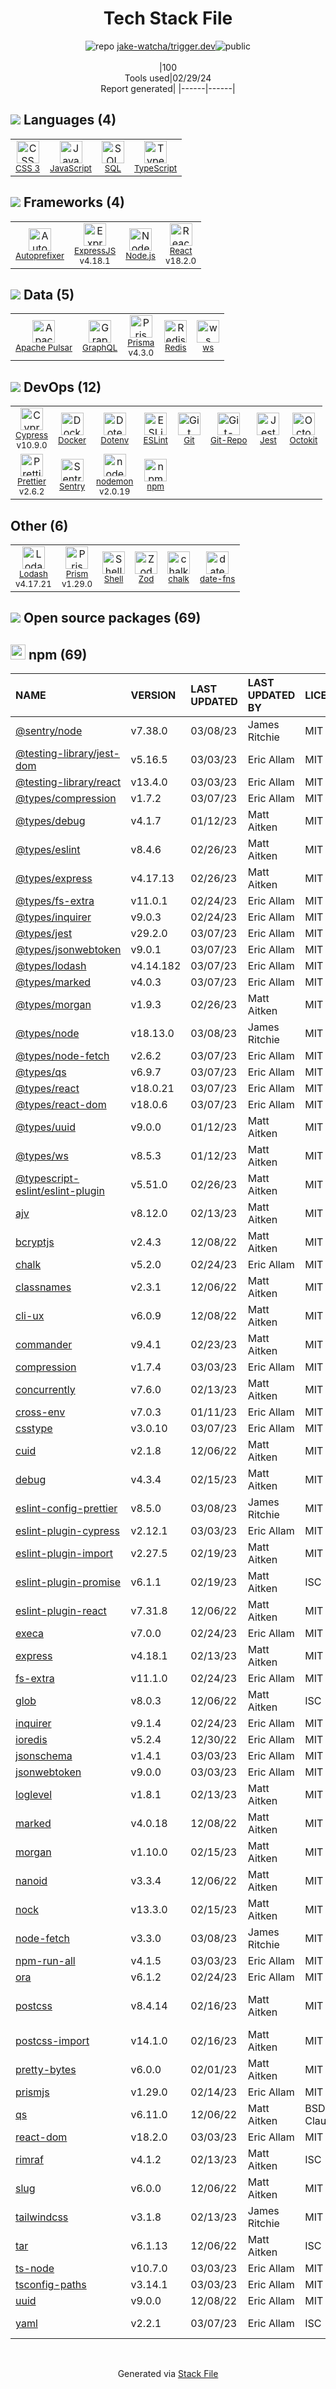 <!--
&lt;--- Readme.md Snippet without images Start ---&gt;
## Tech Stack
jake-watcha/trigger.dev is built on the following main stack:

- [JavaScript](https://developer.mozilla.org/en-US/docs/Web/JavaScript) – Languages
- [SQL](https://en.wikipedia.org/wiki/SQL) – Languages
- [TypeScript](http://www.typescriptlang.org) – Languages
- [Autoprefixer](https://github.com/postcss/autoprefixer) – CSS Pre-processors / Extensions
- [ExpressJS](http://expressjs.com/) – Microframeworks (Backend)
- [Node.js](http://nodejs.org/) – Frameworks (Full Stack)
- [React](https://reactjs.org/) – Javascript UI Libraries
- [Apache Pulsar](https://pulsar.apache.org) – Message Queue
- [GraphQL](http://graphql.org/) – Query Languages
- [Prisma](https://www.prisma.io/) – Object Relational Mapper (ORM)
- [Redis](http://redis.io/) – In-Memory Databases
- [ws](https://github.com/websockets/ws) – Realtime Backend / API
- [Cypress](https://www.cypress.io/) – Javascript Testing Framework
- [Docker](https://www.docker.com/) – Virtual Machine Platforms & Containers
- [ESLint](http://eslint.org/) – Code Review
- [Git-Repo](https://github.com/guyzmo/git-repo) – Git Tools
- [Jest](http://facebook.github.io/jest/) – Javascript Testing Framework
- [Octokit](https://github.com/octokit/octokit.net) – Tools for GitHub
- [Prettier](https://prettier.io/) – Code Review
- [Sentry](https://sentry.io/welcome/?utm_source=stackshare&utm_medium=link&utm_campaign=profile) – Exception Monitoring
- [nodemon](http://nodemon.io/) – node.js Application Monitoring
- [Lodash](https://lodash.com) – Javascript Utilities & Libraries
- [Prism](https://prismjs.com/) – Javascript Utilities & Libraries
- [Shell](https://en.wikipedia.org/wiki/Shell_script) – Shells
- [date-fns](https://date-fns.org/) – Javascript Utilities & Libraries

Full tech stack [here](/techstack.md)

&lt;--- Readme.md Snippet without images End ---&gt;

&lt;--- Readme.md Snippet with images Start ---&gt;
## Tech Stack
jake-watcha/trigger.dev is built on the following main stack:

- <img width='25' height='25' src='https://img.stackshare.io/service/1209/javascript.jpeg' alt='JavaScript'/> [JavaScript](https://developer.mozilla.org/en-US/docs/Web/JavaScript) – Languages
- <img width='25' height='25' src='https://img.stackshare.io/service/2271/default_068d33483bba6b81ee13fbd4dc7aab9780896a54.png' alt='SQL'/> [SQL](https://en.wikipedia.org/wiki/SQL) – Languages
- <img width='25' height='25' src='https://img.stackshare.io/service/1612/bynNY5dJ.jpg' alt='TypeScript'/> [TypeScript](http://www.typescriptlang.org) – Languages
- <img width='25' height='25' src='https://img.stackshare.io/service/2202/72d087642cfce6fef6f2dabec5bf49e8_400x400.png' alt='Autoprefixer'/> [Autoprefixer](https://github.com/postcss/autoprefixer) – CSS Pre-processors / Extensions
- <img width='25' height='25' src='https://img.stackshare.io/service/1163/hashtag.png' alt='ExpressJS'/> [ExpressJS](http://expressjs.com/) – Microframeworks (Backend)
- <img width='25' height='25' src='https://img.stackshare.io/service/1011/n1JRsFeB_400x400.png' alt='Node.js'/> [Node.js](http://nodejs.org/) – Frameworks (Full Stack)
- <img width='25' height='25' src='https://img.stackshare.io/service/1020/OYIaJ1KK.png' alt='React'/> [React](https://reactjs.org/) – Javascript UI Libraries
- <img width='25' height='25' src='https://img.stackshare.io/service/5706/wFcLUbwd_400x400.jpg' alt='Apache Pulsar'/> [Apache Pulsar](https://pulsar.apache.org) – Message Queue
- <img width='25' height='25' src='https://img.stackshare.io/service/3820/12972006.png' alt='GraphQL'/> [GraphQL](http://graphql.org/) – Query Languages
- <img width='25' height='25' src='https://img.stackshare.io/service/8680/Logo_Symbol_White.jpg' alt='Prisma'/> [Prisma](https://www.prisma.io/) – Object Relational Mapper (ORM)
- <img width='25' height='25' src='https://img.stackshare.io/service/1031/default_cbce472cd134adc6688572f999e9122b9657d4ba.png' alt='Redis'/> [Redis](http://redis.io/) – In-Memory Databases
- <img width='25' height='25' src='https://img.stackshare.io/service/11381/no-img-open-source.png' alt='ws'/> [ws](https://github.com/websockets/ws) – Realtime Backend / API
- <img width='25' height='25' src='https://img.stackshare.io/service/9231/default_66c5c1a197dcd0232e41e4ab6299d119b4e165b3.png' alt='Cypress'/> [Cypress](https://www.cypress.io/) – Javascript Testing Framework
- <img width='25' height='25' src='https://img.stackshare.io/service/586/n4u37v9t_400x400.png' alt='Docker'/> [Docker](https://www.docker.com/) – Virtual Machine Platforms & Containers
- <img width='25' height='25' src='https://img.stackshare.io/service/3337/Q4L7Jncy.jpg' alt='ESLint'/> [ESLint](http://eslint.org/) – Code Review
- <img width='25' height='25' src='https://img.stackshare.io/no-img-open-source.png' alt='Git-Repo'/> [Git-Repo](https://github.com/guyzmo/git-repo) – Git Tools
- <img width='25' height='25' src='https://img.stackshare.io/service/830/jest.png' alt='Jest'/> [Jest](http://facebook.github.io/jest/) – Javascript Testing Framework
- <img width='25' height='25' src='https://img.stackshare.io/service/9827/octokit-dotnet_2.png' alt='Octokit'/> [Octokit](https://github.com/octokit/octokit.net) – Tools for GitHub
- <img width='25' height='25' src='https://img.stackshare.io/service/7035/default_66f265943abed56bcdbfca1c866a4261b1fbb063.jpg' alt='Prettier'/> [Prettier](https://prettier.io/) – Code Review
- <img width='25' height='25' src='https://img.stackshare.io/service/191/default_9262326592c97828a2a4299dec085a3674dd05f4.png' alt='Sentry'/> [Sentry](https://sentry.io/welcome/?utm_source=stackshare&utm_medium=link&utm_campaign=profile) – Exception Monitoring
- <img width='25' height='25' src='https://img.stackshare.io/service/5577/preview.png' alt='nodemon'/> [nodemon](http://nodemon.io/) – node.js Application Monitoring
- <img width='25' height='25' src='https://img.stackshare.io/service/2438/lodash.png' alt='Lodash'/> [Lodash](https://lodash.com) – Javascript Utilities & Libraries
- <img width='25' height='25' src='https://img.stackshare.io/service/10010/Screen_Shot_2012-07-31_at_21.57.03__400x400.png' alt='Prism'/> [Prism](https://prismjs.com/) – Javascript Utilities & Libraries
- <img width='25' height='25' src='https://img.stackshare.io/service/4631/default_c2062d40130562bdc836c13dbca02d318205a962.png' alt='Shell'/> [Shell](https://en.wikipedia.org/wiki/Shell_script) – Shells
- <img width='25' height='25' src='https://img.stackshare.io/service/10865/default_5551fb8853689f607a2bc0d5a09355d5a3d52bf0.png' alt='date-fns'/> [date-fns](https://date-fns.org/) – Javascript Utilities & Libraries

Full tech stack [here](/techstack.md)

&lt;--- Readme.md Snippet with images End ---&gt;
-->
<div align="center">

# Tech Stack File
![](https://img.stackshare.io/repo.svg "repo") [jake-watcha/trigger.dev](https://github.com/jake-watcha/trigger.dev)![](https://img.stackshare.io/public_badge.svg "public")
<br/><br/>
|100<br/>Tools used|02/29/24 <br/>Report generated|
|------|------|
</div>

## <img src='https://img.stackshare.io/languages.svg'/> Languages (4)
<table><tr>
  <td align='center'>
  <img width='36' height='36' src='https://img.stackshare.io/service/6727/css.png' alt='CSS 3'>
  <br>
  <sub><a href="https://developer.mozilla.org/en-US/docs/Web/CSS/CSS3">CSS 3</a></sub>
  <br>
  <sub></sub>
</td>

<td align='center'>
  <img width='36' height='36' src='https://img.stackshare.io/service/1209/javascript.jpeg' alt='JavaScript'>
  <br>
  <sub><a href="https://developer.mozilla.org/en-US/docs/Web/JavaScript">JavaScript</a></sub>
  <br>
  <sub></sub>
</td>

<td align='center'>
  <img width='36' height='36' src='https://img.stackshare.io/service/2271/default_068d33483bba6b81ee13fbd4dc7aab9780896a54.png' alt='SQL'>
  <br>
  <sub><a href="https://en.wikipedia.org/wiki/SQL">SQL</a></sub>
  <br>
  <sub></sub>
</td>

<td align='center'>
  <img width='36' height='36' src='https://img.stackshare.io/service/1612/bynNY5dJ.jpg' alt='TypeScript'>
  <br>
  <sub><a href="http://www.typescriptlang.org">TypeScript</a></sub>
  <br>
  <sub></sub>
</td>

</tr>
</table>

## <img src='https://img.stackshare.io/frameworks.svg'/> Frameworks (4)
<table><tr>
  <td align='center'>
  <img width='36' height='36' src='https://img.stackshare.io/service/2202/72d087642cfce6fef6f2dabec5bf49e8_400x400.png' alt='Autoprefixer'>
  <br>
  <sub><a href="https://github.com/postcss/autoprefixer">Autoprefixer</a></sub>
  <br>
  <sub></sub>
</td>

<td align='center'>
  <img width='36' height='36' src='https://img.stackshare.io/service/1163/hashtag.png' alt='ExpressJS'>
  <br>
  <sub><a href="http://expressjs.com/">ExpressJS</a></sub>
  <br>
  <sub>v4.18.1</sub>
</td>

<td align='center'>
  <img width='36' height='36' src='https://img.stackshare.io/service/1011/n1JRsFeB_400x400.png' alt='Node.js'>
  <br>
  <sub><a href="http://nodejs.org/">Node.js</a></sub>
  <br>
  <sub></sub>
</td>

<td align='center'>
  <img width='36' height='36' src='https://img.stackshare.io/service/1020/OYIaJ1KK.png' alt='React'>
  <br>
  <sub><a href="https://reactjs.org/">React</a></sub>
  <br>
  <sub>v18.2.0</sub>
</td>

</tr>
</table>

## <img src='https://img.stackshare.io/databases.svg'/> Data (5)
<table><tr>
  <td align='center'>
  <img width='36' height='36' src='https://img.stackshare.io/service/5706/wFcLUbwd_400x400.jpg' alt='Apache Pulsar'>
  <br>
  <sub><a href="https://pulsar.apache.org">Apache Pulsar</a></sub>
  <br>
  <sub></sub>
</td>

<td align='center'>
  <img width='36' height='36' src='https://img.stackshare.io/service/3820/12972006.png' alt='GraphQL'>
  <br>
  <sub><a href="http://graphql.org/">GraphQL</a></sub>
  <br>
  <sub></sub>
</td>

<td align='center'>
  <img width='36' height='36' src='https://img.stackshare.io/service/8680/Logo_Symbol_White.jpg' alt='Prisma'>
  <br>
  <sub><a href="https://www.prisma.io/">Prisma</a></sub>
  <br>
  <sub>v4.3.0</sub>
</td>

<td align='center'>
  <img width='36' height='36' src='https://img.stackshare.io/service/1031/default_cbce472cd134adc6688572f999e9122b9657d4ba.png' alt='Redis'>
  <br>
  <sub><a href="http://redis.io/">Redis</a></sub>
  <br>
  <sub></sub>
</td>

<td align='center'>
  <img width='36' height='36' src='https://img.stackshare.io/service/11381/no-img-open-source.png' alt='ws'>
  <br>
  <sub><a href="https://github.com/websockets/ws">ws</a></sub>
  <br>
  <sub></sub>
</td>

</tr>
</table>

## <img src='https://img.stackshare.io/devops.svg'/> DevOps (12)
<table><tr>
  <td align='center'>
  <img width='36' height='36' src='https://img.stackshare.io/service/9231/default_66c5c1a197dcd0232e41e4ab6299d119b4e165b3.png' alt='Cypress'>
  <br>
  <sub><a href="https://www.cypress.io/">Cypress</a></sub>
  <br>
  <sub>v10.9.0</sub>
</td>

<td align='center'>
  <img width='36' height='36' src='https://img.stackshare.io/service/586/n4u37v9t_400x400.png' alt='Docker'>
  <br>
  <sub><a href="https://www.docker.com/">Docker</a></sub>
  <br>
  <sub></sub>
</td>

<td align='center'>
  <img width='36' height='36' src='https://img.stackshare.io/service/8067/default_90dcb1286af7685c68df319c764b80704df1155b.png' alt='Dotenv'>
  <br>
  <sub><a href="https://github.com/motdotla/dotenv">Dotenv</a></sub>
  <br>
  <sub></sub>
</td>

<td align='center'>
  <img width='36' height='36' src='https://img.stackshare.io/service/3337/Q4L7Jncy.jpg' alt='ESLint'>
  <br>
  <sub><a href="http://eslint.org/">ESLint</a></sub>
  <br>
  <sub></sub>
</td>

<td align='center'>
  <img width='36' height='36' src='https://img.stackshare.io/service/1046/git.png' alt='Git'>
  <br>
  <sub><a href="http://git-scm.com/">Git</a></sub>
  <br>
  <sub></sub>
</td>

<td align='center'>
  <img width='36' height='36' src='https://img.stackshare.io/no-img-open-source.png' alt='Git-Repo'>
  <br>
  <sub><a href="https://github.com/guyzmo/git-repo">Git-Repo</a></sub>
  <br>
  <sub></sub>
</td>

<td align='center'>
  <img width='36' height='36' src='https://img.stackshare.io/service/830/jest.png' alt='Jest'>
  <br>
  <sub><a href="http://facebook.github.io/jest/">Jest</a></sub>
  <br>
  <sub></sub>
</td>

<td align='center'>
  <img width='36' height='36' src='https://img.stackshare.io/service/9827/octokit-dotnet_2.png' alt='Octokit'>
  <br>
  <sub><a href="https://github.com/octokit/octokit.net">Octokit</a></sub>
  <br>
  <sub></sub>
</td>

</tr>
<tr>
  <td align='center'>
  <img width='36' height='36' src='https://img.stackshare.io/service/7035/default_66f265943abed56bcdbfca1c866a4261b1fbb063.jpg' alt='Prettier'>
  <br>
  <sub><a href="https://prettier.io/">Prettier</a></sub>
  <br>
  <sub>v2.6.2</sub>
</td>

<td align='center'>
  <img width='36' height='36' src='https://img.stackshare.io/service/191/default_9262326592c97828a2a4299dec085a3674dd05f4.png' alt='Sentry'>
  <br>
  <sub><a href="https://sentry.io/welcome/?utm_source=stackshare&utm_medium=link&utm_campaign=profile">Sentry</a></sub>
  <br>
  <sub></sub>
</td>

<td align='center'>
  <img width='36' height='36' src='https://img.stackshare.io/service/5577/preview.png' alt='nodemon'>
  <br>
  <sub><a href="http://nodemon.io/">nodemon</a></sub>
  <br>
  <sub>v2.0.19</sub>
</td>

<td align='center'>
  <img width='36' height='36' src='https://img.stackshare.io/service/1120/lejvzrnlpb308aftn31u.png' alt='npm'>
  <br>
  <sub><a href="https://www.npmjs.com/">npm</a></sub>
  <br>
  <sub></sub>
</td>

</tr>
</table>

## Other (6)
<table><tr>
  <td align='center'>
  <img width='36' height='36' src='https://img.stackshare.io/service/2438/lodash.png' alt='Lodash'>
  <br>
  <sub><a href="https://lodash.com">Lodash</a></sub>
  <br>
  <sub>v4.17.21</sub>
</td>

<td align='center'>
  <img width='36' height='36' src='https://img.stackshare.io/service/10010/Screen_Shot_2012-07-31_at_21.57.03__400x400.png' alt='Prism'>
  <br>
  <sub><a href="https://prismjs.com/">Prism</a></sub>
  <br>
  <sub>v1.29.0</sub>
</td>

<td align='center'>
  <img width='36' height='36' src='https://img.stackshare.io/service/4631/default_c2062d40130562bdc836c13dbca02d318205a962.png' alt='Shell'>
  <br>
  <sub><a href="https://en.wikipedia.org/wiki/Shell_script">Shell</a></sub>
  <br>
  <sub></sub>
</td>

<td align='center'>
  <img width='36' height='36' src='https://img.stackshare.io/service/48521/default_eea961e4c374e68a1c7eb5bbc9e4a39920890342.png' alt='Zod'>
  <br>
  <sub><a href="https://zod.dev/">Zod</a></sub>
  <br>
  <sub></sub>
</td>

<td align='center'>
  <img width='36' height='36' src='https://img.stackshare.io/service/8072/13122722.png' alt='chalk'>
  <br>
  <sub><a href="https://github.com/chalk/chalk">chalk</a></sub>
  <br>
  <sub></sub>
</td>

<td align='center'>
  <img width='36' height='36' src='https://img.stackshare.io/service/10865/default_5551fb8853689f607a2bc0d5a09355d5a3d52bf0.png' alt='date-fns'>
  <br>
  <sub><a href="https://date-fns.org/">date-fns</a></sub>
  <br>
  <sub></sub>
</td>

</tr>
</table>


## <img src='https://img.stackshare.io/group.svg' /> Open source packages (69)</h2>

## <img width='24' height='24' src='https://img.stackshare.io/service/1120/lejvzrnlpb308aftn31u.png'/> npm (69)

|NAME|VERSION|LAST UPDATED|LAST UPDATED BY|LICENSE|VULNERABILITIES|
|:------|:------|:------|:------|:------|:------|
|[@sentry/node](https://www.npmjs.com/@sentry/node)|v7.38.0|03/08/23|James Ritchie |MIT|N/A|
|[@testing-library/jest-dom](https://www.npmjs.com/@testing-library/jest-dom)|v5.16.5|03/03/23|Eric Allam |MIT|N/A|
|[@testing-library/react](https://www.npmjs.com/@testing-library/react)|v13.4.0|03/03/23|Eric Allam |MIT|N/A|
|[@types/compression](https://www.npmjs.com/@types/compression)|v1.7.2|03/07/23|Eric Allam |MIT|N/A|
|[@types/debug](https://www.npmjs.com/@types/debug)|v4.1.7|01/12/23|Matt Aitken |MIT|N/A|
|[@types/eslint](https://www.npmjs.com/@types/eslint)|v8.4.6|02/26/23|Matt Aitken |MIT|N/A|
|[@types/express](https://www.npmjs.com/@types/express)|v4.17.13|02/26/23|Matt Aitken |MIT|N/A|
|[@types/fs-extra](https://www.npmjs.com/@types/fs-extra)|v11.0.1|02/24/23|Eric Allam |MIT|N/A|
|[@types/inquirer](https://www.npmjs.com/@types/inquirer)|v9.0.3|02/24/23|Eric Allam |MIT|N/A|
|[@types/jest](https://www.npmjs.com/@types/jest)|v29.2.0|03/07/23|Eric Allam |MIT|N/A|
|[@types/jsonwebtoken](https://www.npmjs.com/@types/jsonwebtoken)|v9.0.1|03/07/23|Eric Allam |MIT|N/A|
|[@types/lodash](https://www.npmjs.com/@types/lodash)|v4.14.182|03/07/23|Eric Allam |MIT|N/A|
|[@types/marked](https://www.npmjs.com/@types/marked)|v4.0.3|03/07/23|Eric Allam |MIT|N/A|
|[@types/morgan](https://www.npmjs.com/@types/morgan)|v1.9.3|02/26/23|Matt Aitken |MIT|N/A|
|[@types/node](https://www.npmjs.com/@types/node)|v18.13.0|03/08/23|James Ritchie |MIT|N/A|
|[@types/node-fetch](https://www.npmjs.com/@types/node-fetch)|v2.6.2|03/07/23|Eric Allam |MIT|N/A|
|[@types/qs](https://www.npmjs.com/@types/qs)|v6.9.7|03/07/23|Eric Allam |MIT|N/A|
|[@types/react](https://www.npmjs.com/@types/react)|v18.0.21|03/07/23|Eric Allam |MIT|N/A|
|[@types/react-dom](https://www.npmjs.com/@types/react-dom)|v18.0.6|03/07/23|Eric Allam |MIT|N/A|
|[@types/uuid](https://www.npmjs.com/@types/uuid)|v9.0.0|01/12/23|Matt Aitken |MIT|N/A|
|[@types/ws](https://www.npmjs.com/@types/ws)|v8.5.3|01/12/23|Matt Aitken |MIT|N/A|
|[@typescript-eslint/eslint-plugin](https://www.npmjs.com/@typescript-eslint/eslint-plugin)|v5.51.0|02/26/23|Matt Aitken |MIT|N/A|
|[ajv](https://www.npmjs.com/ajv)|v8.12.0|02/13/23|Matt Aitken |MIT|N/A|
|[bcryptjs](https://www.npmjs.com/bcryptjs)|v2.4.3|12/08/22|Matt Aitken |MIT|N/A|
|[chalk](https://www.npmjs.com/chalk)|v5.2.0|02/24/23|Eric Allam |MIT|N/A|
|[classnames](https://www.npmjs.com/classnames)|v2.3.1|12/06/22|Matt Aitken |MIT|N/A|
|[cli-ux](https://www.npmjs.com/cli-ux)|v6.0.9|12/08/22|Matt Aitken |MIT|N/A|
|[commander](https://www.npmjs.com/commander)|v9.4.1|02/23/23|Matt Aitken |MIT|N/A|
|[compression](https://www.npmjs.com/compression)|v1.7.4|03/03/23|Eric Allam |MIT|N/A|
|[concurrently](https://www.npmjs.com/concurrently)|v7.6.0|02/13/23|Matt Aitken |MIT|N/A|
|[cross-env](https://www.npmjs.com/cross-env)|v7.0.3|01/11/23|Eric Allam |MIT|N/A|
|[csstype](https://www.npmjs.com/csstype)|v3.0.10|03/07/23|Eric Allam |MIT|N/A|
|[cuid](https://www.npmjs.com/cuid)|v2.1.8|12/06/22|Matt Aitken |MIT|N/A|
|[debug](https://www.npmjs.com/debug)|v4.3.4|02/15/23|Matt Aitken |MIT|N/A|
|[eslint-config-prettier](https://www.npmjs.com/eslint-config-prettier)|v8.5.0|03/08/23|James Ritchie |MIT|N/A|
|[eslint-plugin-cypress](https://www.npmjs.com/eslint-plugin-cypress)|v2.12.1|03/03/23|Eric Allam |MIT|N/A|
|[eslint-plugin-import](https://www.npmjs.com/eslint-plugin-import)|v2.27.5|02/19/23|Matt Aitken |MIT|N/A|
|[eslint-plugin-promise](https://www.npmjs.com/eslint-plugin-promise)|v6.1.1|02/19/23|Matt Aitken |ISC|N/A|
|[eslint-plugin-react](https://www.npmjs.com/eslint-plugin-react)|v7.31.8|12/06/22|Matt Aitken |MIT|N/A|
|[execa](https://www.npmjs.com/execa)|v7.0.0|02/24/23|Eric Allam |MIT|N/A|
|[express](https://www.npmjs.com/express)|v4.18.1|02/13/23|Matt Aitken |MIT|N/A|
|[fs-extra](https://www.npmjs.com/fs-extra)|v11.1.0|02/24/23|Eric Allam |MIT|N/A|
|[glob](https://www.npmjs.com/glob)|v8.0.3|12/06/22|Matt Aitken |ISC|N/A|
|[inquirer](https://www.npmjs.com/inquirer)|v9.1.4|02/24/23|Eric Allam |MIT|N/A|
|[ioredis](https://www.npmjs.com/ioredis)|v5.2.4|12/30/22|Eric Allam |MIT|N/A|
|[jsonschema](https://www.npmjs.com/jsonschema)|v1.4.1|03/03/23|Eric Allam |MIT|N/A|
|[jsonwebtoken](https://www.npmjs.com/jsonwebtoken)|v9.0.0|03/03/23|Eric Allam |MIT|N/A|
|[loglevel](https://www.npmjs.com/loglevel)|v1.8.1|02/13/23|Matt Aitken |MIT|N/A|
|[marked](https://www.npmjs.com/marked)|v4.0.18|12/08/22|Matt Aitken |MIT|N/A|
|[morgan](https://www.npmjs.com/morgan)|v1.10.0|02/15/23|Matt Aitken |MIT|N/A|
|[nanoid](https://www.npmjs.com/nanoid)|v3.3.4|12/06/22|Matt Aitken |MIT|N/A|
|[nock](https://www.npmjs.com/nock)|v13.3.0|02/15/23|Matt Aitken |MIT|N/A|
|[node-fetch](https://www.npmjs.com/node-fetch)|v3.3.0|03/08/23|James Ritchie |MIT|N/A|
|[npm-run-all](https://www.npmjs.com/npm-run-all)|v4.1.5|03/03/23|Eric Allam |MIT|N/A|
|[ora](https://www.npmjs.com/ora)|v6.1.2|02/24/23|Eric Allam |MIT|N/A|
|[postcss](https://www.npmjs.com/postcss)|v8.4.14|02/16/23|Matt Aitken |MIT|[CVE-2023-44270](https://github.com/advisories/GHSA-7fh5-64p2-3v2j) (Moderate)|
|[postcss-import](https://www.npmjs.com/postcss-import)|v14.1.0|02/16/23|Matt Aitken |MIT|N/A|
|[pretty-bytes](https://www.npmjs.com/pretty-bytes)|v6.0.0|02/01/23|Matt Aitken |MIT|N/A|
|[prismjs](https://www.npmjs.com/prismjs)|v1.29.0|02/14/23|Eric Allam |MIT|N/A|
|[qs](https://www.npmjs.com/qs)|v6.11.0|12/06/22|Matt Aitken |BSD-3-Clause|N/A|
|[react-dom](https://www.npmjs.com/react-dom)|v18.2.0|03/03/23|Eric Allam |MIT|N/A|
|[rimraf](https://www.npmjs.com/rimraf)|v4.1.2|02/13/23|Matt Aitken |ISC|N/A|
|[slug](https://www.npmjs.com/slug)|v6.0.0|12/06/22|Matt Aitken |MIT|N/A|
|[tailwindcss](https://www.npmjs.com/tailwindcss)|v3.1.8|02/13/23|James Ritchie |MIT|N/A|
|[tar](https://www.npmjs.com/tar)|v6.1.13|12/06/22|Matt Aitken |ISC|N/A|
|[ts-node](https://www.npmjs.com/ts-node)|v10.7.0|03/03/23|Eric Allam |MIT|N/A|
|[tsconfig-paths](https://www.npmjs.com/tsconfig-paths)|v3.14.1|03/03/23|Eric Allam |MIT|N/A|
|[uuid](https://www.npmjs.com/uuid)|v9.0.0|12/08/22|Eric Allam |MIT|N/A|
|[yaml](https://www.npmjs.com/yaml)|v2.2.1|03/07/23|Eric Allam |ISC|[CVE-2023-2251](https://github.com/advisories/GHSA-f9xv-q969-pqx4) (High)|

<br/>
<div align='center'>

Generated via [Stack File](https://github.com/marketplace/stack-file)
